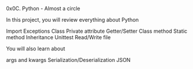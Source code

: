 0x0C. Python - Almost a circle

In this project, you will review everything about Python

Import
Exceptions
Class
Private attribute
Getter/Setter
Class method
Static method
Inheritance
Unittest
Read/Write file


You will also learn about

args and kwargs
Serialization/Deserialization
JSON

